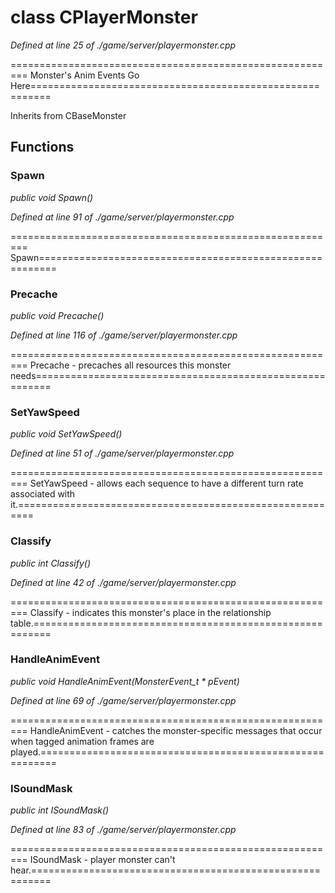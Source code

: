 # class CPlayerMonster

*Defined at line 25 of ./game/server/playermonster.cpp*

========================================================= Monster's Anim Events Go Here=========================================================



Inherits from CBaseMonster



## Functions

### Spawn

*public void Spawn()*

*Defined at line 91 of ./game/server/playermonster.cpp*

========================================================= Spawn=========================================================

### Precache

*public void Precache()*

*Defined at line 116 of ./game/server/playermonster.cpp*

========================================================= Precache - precaches all resources this monster needs=========================================================

### SetYawSpeed

*public void SetYawSpeed()*

*Defined at line 51 of ./game/server/playermonster.cpp*

========================================================= SetYawSpeed - allows each sequence to have a different turn rate associated with it.=========================================================

### Classify

*public int Classify()*

*Defined at line 42 of ./game/server/playermonster.cpp*

========================================================= Classify - indicates this monster's place in the  relationship table.=========================================================

### HandleAnimEvent

*public void HandleAnimEvent(MonsterEvent_t * pEvent)*

*Defined at line 69 of ./game/server/playermonster.cpp*

========================================================= HandleAnimEvent - catches the monster-specific messages that occur when tagged animation frames are played.=========================================================

### ISoundMask

*public int ISoundMask()*

*Defined at line 83 of ./game/server/playermonster.cpp*

========================================================= ISoundMask - player monster can't hear.=========================================================



